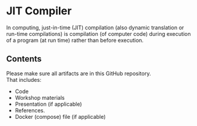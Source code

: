 # JIT Compiler

In computing, just-in-time (JIT) compilation (also dynamic translation or run-time compilations) is compilation (of computer code) during execution of a program (at run time) rather than before execution.

## Contents
Please make sure all artifacts are in this GitHub repository.  
That includes:

- Code
- Workshop materials
- Presentation (if applicable)
- References.
- Docker (compose) file (if applicable)
